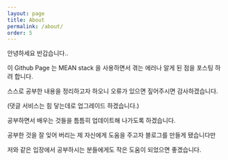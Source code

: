 ```yaml
---
layout: page
title: About
permalink: /about/
order: 5
---
```


안녕하세요 반갑습니다..

이 Github Page 는 MEAN stack 을 사용하면서 겪는 에러나 알게 된 점을 포스팅 하려 합니다.

스스로 공부한 내용을 정리하고자 하오니 오류가 있으면 짚어주시면 감사하겠습니다.

(댓글 서비스는 힘 닿는데로 업그레이드 하겠습니다.)

공부하면서 배우는 것들을 틈틈히 업데이트해 나가도록 하겠습니다.

공부한 것을 잘 잊어 버리는 제 자신에게 도움을 주고자 블로그를 만들게 됐습니다만

저와 같은 입장에서 공부하시는 분들에게도 작은 도움이 되었으면 좋겠습니다.